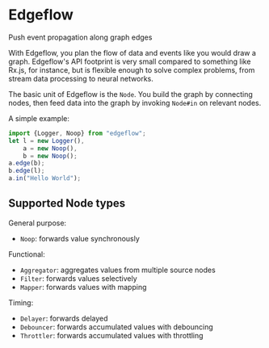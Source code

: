 Edgeflow
========

Push event propagation along graph edges

With Edgeflow, you plan the flow of data and events like you would draw a 
graph. Edgeflow's API footprint is very small compared to something like Rx.js, 
for instance, but is flexible enough to solve complex problems, from stream 
data processing to neural networks.

The basic unit of Edgeflow is the `Node`. You build the graph by connecting 
nodes, then feed data into the graph by invoking `Node#in` on relevant nodes.

A simple example:

```typescript
import {Logger, Noop} from "edgeflow";
let l = new Logger(),
    a = new Noop(),
    b = new Noop();
a.edge(b);
b.edge(l);
a.in("Hello World");
```

Supported Node types
--------------------

General purpose:
- `Noop`: forwards value synchronously

Functional:
- `Aggregator`: aggregates values from multiple source nodes
- `Filter`: forwards values selectively
- `Mapper`: forwards values with mapping

Timing:
- `Delayer`: forwards delayed
- `Debouncer`: forwards accumulated values with debouncing
- `Throttler`: forwards accumulated values with throttling
